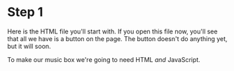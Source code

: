 # Step 1

Here is the HTML file you'll start with. If you open this file now, you'll see that all we have is a button on the page. The button doesn't do anything yet, but it will soon.

To make our music box we're going to need HTML *and* JavaScript. 